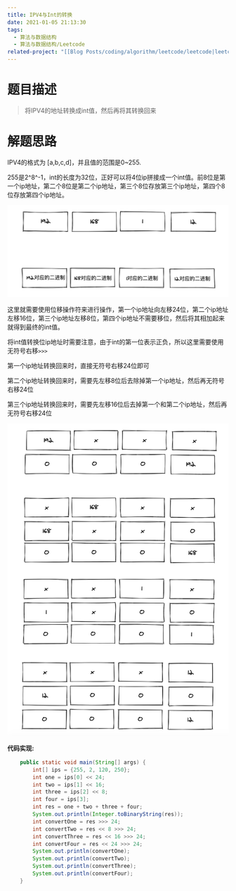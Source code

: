 ```yaml
---
title: IPV4与Int的转换
date: 2021-01-05 21:13:30
tags:
  - 算法与数据结构
  - 算法与数据结构/Leetcode
related-project: "[[Blog Posts/coding/algorithm/leetcode/leetcode|leetcode]]"
---
```


# 题目描述

> 将IPV4的地址转换成int值，然后再将其转换回来

<!--more-->

# 解题思路

IPV4的格式为 \[a,b,c,d]，并且值的范围是0~255.

255是2^8^-1，int的长度为32位，正好可以将4位ip拼接成一个int值。前8位是第一个ip地址，第二个8位是第二个ip地址，第三个8位存放第三个ip地址，第四个8位存放第四个ip地址。

![](https://raw.githubusercontent.com/liunaijie/images/master/20210825180934.png)

这里就需要使用位移操作符来进行操作，第一个ip地址向左移24位，第二个ip地址左移16位，第三个ip地址左移8位，第四个ip地址不需要移位，然后将其相加起来就得到最终的int值。

将int值转换位ip地址时需要注意，由于int的第一位表示正负，所以这里需要使用无符号右移`>>>`

第一个ip地址转换回来时，直接无符号右移24位即可

第二个ip地址转换回来时，需要先左移8位后去除掉第一个ip地址，然后再无符号右移24位

第三个ip地址转换回来时，需要先左移16位后去掉第一个和第二个ip地址，然后再无符号右移24位

![](https://raw.githubusercontent.com/liunaijie/images/master/20210825181159.png)

**代码实现:**

```java
	public static void main(String[] args) {
		int[] ips = {255, 2, 120, 250};
		int one = ips[0] << 24;
		int two = ips[1] << 16;
		int three = ips[2] << 8;
		int four = ips[3];
		int res = one + two + three + four;
		System.out.println(Integer.toBinaryString(res));
		int convertOne = res >>> 24;
		int convertTwo = res << 8 >>> 24;
		int convertThree = res << 16 >>> 24;
		int convertFour = res << 24 >>> 24;
		System.out.println(convertOne);
		System.out.println(convertTwo);
		System.out.println(convertThree);
		System.out.println(convertFour);
	}
```

